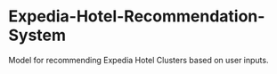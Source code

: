# Expedia-Hotel-Recommendation-System
Model for recommending Expedia Hotel Clusters based on user inputs.
